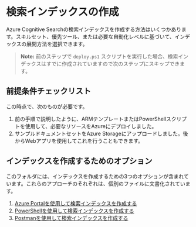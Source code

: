# 検索インデックスの作成

Azure Cognitive Searchの検索インデックスを作成する方法はいくつかあります。スキルセット、優先ツール、または必要な自動化レベルに基づいて、インデックスの展開方法を選択できます。

>**Note:** 前のステップで `deploy.ps1` スクリプトを実行した場合、検索インデックスはすでに作成されていますので次のステップにスキップできます。

## 前提条件チェックリスト

この時点で、次のものが必要です。

1. 前の手順で説明したように、ARMテンプレートまたはPowerShellスクリプトを使用して、必要なリソースをAzureにデプロイしました。
2. サンプルドキュメントセットをAzure Storageにアップロードしました。後からWebアプリを使用してこれを行うこともできます。

## インデックスを作成するためのオプション

このフォルダには、インデックスを作成するための3つのオプションが含まれています。これらのアプローチのそれぞれは、個別のファイルに文書化されています。

1. [Azure Portalを使用して検索インデックスを作成する](./Create-Index-AzurePortal.md)
2. [PowerShellを使用して検索インデックスを作成する](./Create-Index-PowerShell.md)
3. [Postmanを使用して検索インデックスを作成する](./Create-Index-Postman.md)